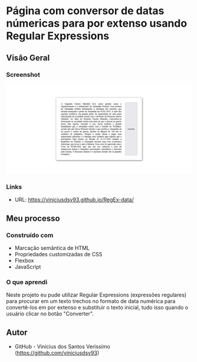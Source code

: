 # Página com conversor de datas númericas para por extenso usando Regular Expressions

## Visão Geral

### Screenshot

![](./screenshot.png)

### Links

- URL: https://viniciusdsv93.github.io/RegEx-data/

## Meu processo

### Construído com

- Marcação semântica de HTML
- Propriedades customizadas de CSS
- Flexbox
- JavaScript

### O que aprendi

Neste projeto eu pude utilizar Regular Expressions (expressões regulares) para procurar em um texto trechos no formato de data numérica para convertê-los em por extenso e substituir o texto inicial, tudo isso quando o usuário clicar no botão "Converter".

## Autor

- GitHub - Vinícius dos Santos Verissimo (https://github.com/viniciusdsv93)
